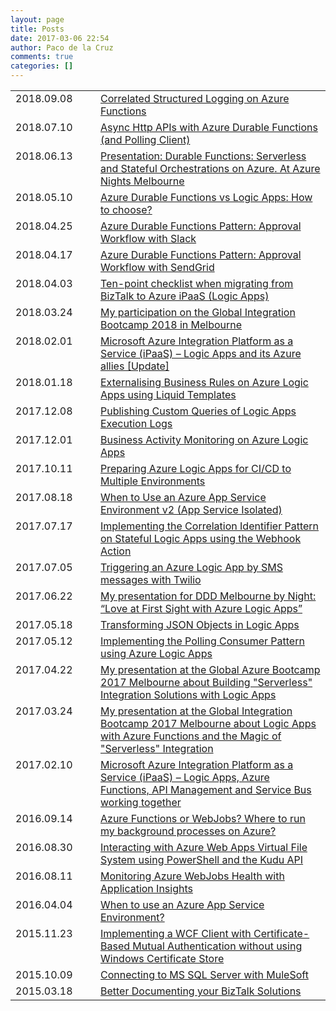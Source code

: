 ```yaml
---
layout: page
title: Posts
date: 2017-03-06 22:54
author: Paco de la Cruz
comments: true
categories: []
---
```

<table style="width:100%;border:0;">
<tbody>
<tr>
<td style="width:120px;vertical-align:top;">2018.09.08</td>
<td><a href="https://pacodelacruzag.wordpress.com/2018/10/08/correlated-structured-logging-on-azure-functions/">Correlated Structured Logging on Azure Functions</a></td>
</tr>
<tr>
<td style="width:120px;vertical-align:top;">2018.07.10</td>
<td><a href="https://pacodelacruzag.wordpress.com/2018/07/10/async-http-apis-with-azure-durable-functions">Async Http APIs with Azure Durable Functions (and Polling Client)</a></td>
</tr>
<tr>
<td style="width:120px;vertical-align:top;">2018.06.13</td>
<td><a href="https://pacodelacruzag.wordpress.com/2018/06/14/durable-functions-presentation-azure-nights/">Presentation: Durable Functions: Serverless and Stateful Orchestrations on Azure. At Azure Nights Melbourne</a></td>
</tr>
<tr>
<td style="width:120px;vertical-align:top;">2018.05.10</td>
<td><a href="https://pacodelacruzag.wordpress.com/2018/05/10/azure-durable-functions-vs-logic-apps/">Azure Durable Functions vs Logic Apps: How to choose?</a></td>
</tr>
<tr>
<td style="width:120px;vertical-align:top;">2018.04.25</td>
<td><a href="https://pacodelacruzag.wordpress.com/2018/04/25/azure-durable-functions-approval-workflow-with-slack/">Azure Durable Functions Pattern: Approval Workflow with Slack</a></td>
</tr>
<tr>
<td style="width:120px;vertical-align:top;">2018.04.17</td>
<td><a href="https://pacodelacruzag.wordpress.com/2018/04/17/azure-durable-functions-approval-workflow-with-sendgrid/">Azure Durable Functions Pattern: Approval Workflow with SendGrid</a></td>
</tr>
<tr>
<td style="width:120px;vertical-align:top;">2018.04.03</td>
<td><a href="https://pacodelacruzag.wordpress.com/2018/04/03/migrating-from-biztalk-to-azure-ipaas-checklist/">Ten-point checklist when migrating from BizTalk to Azure iPaaS (Logic Apps)</a></td>
</tr>
<tr>
<td style="width:120px;vertical-align:top;">2018.03.24</td>
<td><a href="https://pacodelacruzag.wordpress.com/2018/03/24/my-participation-on-the-global-integration-bootcamp-2018-in-melbourne/">My participation on the Global Integration Bootcamp 2018 in Melbourne</a></td>
</tr>
<tr>
<td style="width:120px;vertical-align:top;">2018.02.01</td>
<td><a href="https://pacodelacruzag.wordpress.com/2018/02/02/microsoft-azure-ipaas-2/">Microsoft Azure Integration Platform as a Service (iPaaS) – Logic Apps and its Azure allies [Update]</a></td>
</tr>
<tr>
<td style="width:120px;vertical-align:top;">2018.01.18</td>
<td><a href="https://pacodelacruzag.wordpress.com/2018/01/18/business-rules-on-azure-logic-apps-with-liquid-templates/">Externalising Business Rules on Azure Logic Apps using Liquid Templates</a></td>
</tr>
<tr>
<td style="width:120px;vertical-align:top;">2017.12.08</td>
<td><a href="https://pacodelacruzag.wordpress.com/2017/12/07/publishing-custom-queries-of-logic-apps-execution-logs/">Publishing Custom Queries of Logic Apps Execution Logs</a></td>
</tr>
<tr>
<td style="width:120px;vertical-align:top;">2017.12.01</td>
<td><a href="https://pacodelacruzag.wordpress.com/2017/12/01/business-activity-monitoring-on-azure-logic-apps/">Business Activity Monitoring on Azure Logic Apps</a></td>
</tr>
<tr>
<td style="width:120px;vertical-align:top;">2017.10.11</td>
<td><a href="https://pacodelacruzag.wordpress.com/2017/12/01/business-activity-monitoring-on-azure-logic-apps/">Preparing Azure Logic Apps for CI/CD to Multiple Environments</a></td>
</tr>
<tr>
<td style="width:120px;vertical-align:top;">2017.08.18</td>
<td><a href="https://pacodelacruzag.wordpress.com/2017/08/08/when-to-use-an-app-service-environment-v2/">When to Use an Azure App Service Environment v2 (App Service Isolated)</a></td>
</tr>
<tr>
<td style="width:120px;vertical-align:top;">2017.07.17</td>
<td><a href="https://pacodelacruzag.wordpress.com/2017/07/17/correlation-identifier-pattern-on-logic-apps/">Implementing the Correlation Identifier Pattern on Stateful Logic Apps using the Webhook Action</a></td>
</tr>
<tr>
<td style="width:120px;vertical-align:top;">2017.07.05</td>
<td><a href="https://pacodelacruzag.wordpress.com/2017/07/05/triggering-an-azure-logic-app-with-an-sms-using-twilio/">Triggering an Azure Logic App by SMS messages with Twilio</a></td>
</tr>
<tr>
<td style="width:120px;vertical-align:top;">2017.06.22</td>
<td><a href="https://pacodelacruzag.wordpress.com/2017/06/22/ddd-by-night-love-at-first-sight-with-azure-logic-apps/">My presentation for DDD Melbourne by Night: “Love at First Sight with Azure Logic Apps”</a></td>
</tr>
<tr>
<td style="width:120px;vertical-align:top;">2017.05.18</td>
<td><a href="https://pacodelacruzag.wordpress.com/2017/05/18/transforming-json-objects-in-logic-apps/">Transforming JSON Objects in Logic Apps</a></td>
</tr>
<tr>
<td style="width:120px;vertical-align:top;">2017.05.12</td>
<td><a href="https://pacodelacruzag.wordpress.com/2017/05/12/implementing-the-polling-consumer-pattern-using-azure-logic-apps/">Implementing the Polling Consumer Pattern using Azure Logic Apps</a></td>
</tr>
<tr>
<td style="width:120px;vertical-align:top;">2017.04.22</td>
<td><a href="https://pacodelacruzag.wordpress.com/2017/04/22/global-azure-bootcamp-2017-melbourne/">My presentation at the Global Azure Bootcamp 2017 Melbourne about Building "Serverless" Integration Solutions with Logic Apps</a></td>
</tr>
<tr>
<td style="width:120px;vertical-align:top;">2017.03.24</td>
<td><a href="https://pacodelacruzag.wordpress.com/2017/03/24/global-integration-bootcamp-2017-melbourne/">My presentation at the Global Integration Bootcamp 2017 Melbourne about Logic Apps with Azure Functions and the Magic of "Serverless" Integration</a></td>
</tr>
<tr>
<td style="width:120px;vertical-align:top;">2017.02.10</td>
<td><a href="https://pacodelacruzag.wordpress.com/2017/02/10/microsoft-azure-ipaas/">Microsoft Azure Integration Platform as a Service (iPaaS) – Logic Apps, Azure Functions, API Management and Service Bus working together</a></td>
</tr>
<tr>
<td style="width:120px;vertical-align:top;">2016.09.14</td>
<td><a href="https://pacodelacruzag.wordpress.com/2016/09/14/azure-functions-or-webjobs-where-to-run-my-background-processes-on-azure/">Azure Functions or WebJobs? Where to run my background processes on Azure?</a></td>
</tr>
<tr>
<td style="vertical-align:top;">2016.08.30</td>
<td><a href="https://pacodelacruzag.wordpress.com/2016/08/30/interacting-with-azure-web-apps-virtual-file-system-using-powershell-and-the-kudu-api/">Interacting with Azure Web Apps Virtual File System using PowerShell and the Kudu API</a></td>
</tr>
<tr>
<td style="vertical-align:top;">2016.08.11</td>
<td><a href="https://pacodelacruzag.wordpress.com/2016/08/11/monitoring-azure-webjobs-health-with-application-insights/">Monitoring Azure WebJobs Health with Application Insights</a></td>
</tr>
<tr>
<td style="vertical-align:top;">2016.04.04</td>
<td><a href="https://pacodelacruzag.wordpress.com/2016/04/04/when-to-use-an-azure-app-service-environment/">When to use an Azure App Service Environment?</a></td>
</tr>
<tr>
<td style="vertical-align:top;">2015.11.23</td>
<td><a href="https://pacodelacruzag.wordpress.com/2015/11/23/wcf-client-with-mtls-without-windows-certstore/">Implementing a WCF Client with Certificate-Based Mutual Authentication without using Windows Certificate Store</a></td>
</tr>
<tr>
<td style="vertical-align:top;">2015.10.09</td>
<td><a href="https://pacodelacruzag.wordpress.com/2015/10/09/connecting-to-ms-sql-server-with-mulesoft/">Connecting to MS SQL Server with MuleSoft</a></td>
</tr>
<tr>
<td style="vertical-align:top;">2015.03.18</td>
<td><a href="https://pacodelacruzag.wordpress.com/2015/03/18/better-documenting-your-biztalk-solutions/">Better Documenting your BizTalk Solutions</a></td>
</tr>
</tbody>
</table>
